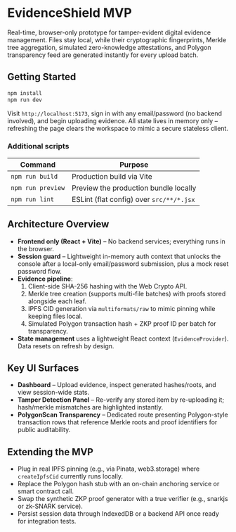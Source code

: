 # EvidenceShield MVP

Real-time, browser-only prototype for tamper-evident digital evidence management. Files stay local, while their cryptographic fingerprints, Merkle tree aggregation, simulated zero-knowledge attestations, and Polygon transparency feed are generated instantly for every upload batch.

## Getting Started

```bash
npm install
npm run dev
```

Visit `http://localhost:5173`, sign in with any email/password (no backend involved), and begin uploading evidence. All state lives in memory only – refreshing the page clears the workspace to mimic a secure stateless client.

### Additional scripts

| Command          | Purpose                                |
|------------------|----------------------------------------|
| `npm run build`  | Production build via Vite              |
| `npm run preview`| Preview the production bundle locally  |
| `npm run lint`   | ESLint (flat config) over `src/**/*.jsx` |

## Architecture Overview

- **Frontend only (React + Vite)** – No backend services; everything runs in the browser.
- **Session guard** – Lightweight in-memory auth context that unlocks the console after a local-only email/password submission, plus a mock reset password flow.
- **Evidence pipeline**: 
  1. Client-side SHA-256 hashing with the Web Crypto API.
  2. Merkle tree creation (supports multi-file batches) with proofs stored alongside each leaf.
  3. IPFS CID generation via `multiformats/raw` to mimic pinning while keeping files local.
  4. Simulated Polygon transaction hash + ZKP proof ID per batch for transparency.
- **State management** uses a lightweight React context (`EvidenceProvider`). Data resets on refresh by design.

## Key UI Surfaces

- **Dashboard** – Upload evidence, inspect generated hashes/roots, and view session-wide stats.
- **Tamper Detection Panel** – Re-verify any stored item by re-uploading it; hash/merkle mismatches are highlighted instantly.
- **PolygonScan Transparency** – Dedicated route presenting Polygon-style transaction rows that reference Merkle roots and proof identifiers for public auditability.

## Extending the MVP

- Plug in real IPFS pinning (e.g., via Pinata, web3.storage) where `createIpfsCid` currently runs locally.
- Replace the Polygon hash stub with an on-chain anchoring service or smart contract call.
- Swap the synthetic ZKP proof generator with a true verifier (e.g., snarkjs or zk-SNARK service).
- Persist session data through IndexedDB or a backend API once ready for integration tests.
